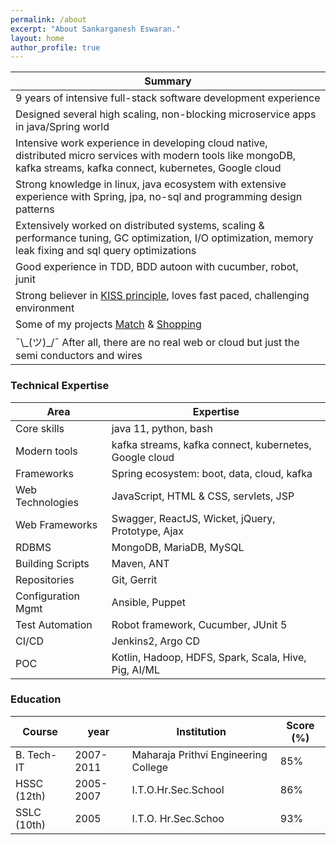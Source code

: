 ```yaml
---
permalink: /about
excerpt: "About Sankarganesh Eswaran."
layout: home
author_profile: true
---
```

Summary |
-----|
9 years of intensive full-stack software development experience|
Designed several high scaling, non-blocking microservice apps in java/Spring world |
Intensive work experience in developing cloud native, distributed micro services with modern tools like mongoDB, kafka streams, kafka connect, kubernetes, Google cloud|
Strong knowledge in linux, java ecosystem with extensive experience with Spring, jpa, no-sql and programming design patterns |
Extensively worked on distributed systems, scaling & performance tuning, GC optimization, I/O optimization, memory leak fixing and sql query optimizations |
Good experience in TDD, BDD autoon with cucumber, robot, junit|
Strong believer in [KISS principle](https://people.apache.org/~fhanik/kiss.html), loves fast paced, challenging environment|
Some of my projects [Match](https://github.com/sankarge/Match) & [Shopping](https://github.com/sankarge/ShopApp)|
¯\\\_(ツ)_/¯ After all, there are no real web or cloud but just the semi conductors and wires|

### Technical Expertise

Area | Expertise
-----|----------
Core skills |	java 11, python, bash
Modern tools |			kafka streams, kafka connect, kubernetes, Google cloud
Frameworks |			Spring ecosystem:  boot, data, cloud, kafka
Web Technologies |		JavaScript, HTML & CSS, servlets, JSP
Web Frameworks |		Swagger, ReactJS, Wicket, jQuery, Prototype, Ajax
RDBMS |			MongoDB, MariaDB, MySQL
Building Scripts |		Maven, ANT
Repositories |			Git, Gerrit
Configuration Mgmt |		Ansible, Puppet
Test Automation |		Robot framework, Cucumber, JUnit 5
CI/CD |			Jenkins2, Argo CD
POC |			Kotlin, Hadoop, HDFS, Spark, Scala, Hive, Pig, AI/ML

### Education

Course | year | Institution | Score (%)
------|-------|-------------|----------
B. Tech-IT |2007-2011| Maharaja Prithvi Engineering College| 85%
HSSC (12th)| 2005-2007|I.T.O.Hr.Sec.School| 86%
SSLC (10th)|2005|I.T.O. Hr.Sec.Schoo|93%